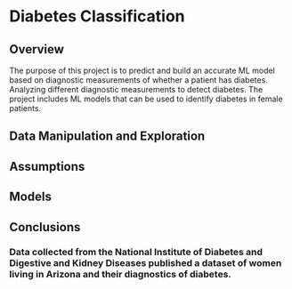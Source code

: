 # Diabetes Classification

## Overview
The purpose of this project is to predict and build an accurate ML model based on diagnostic measurements of whether a patient has diabetes. Analyzing different diagnostic measurements to detect diabetes. The project includes ML models that can be used to identify diabetes in female patients. 

## Data Manipulation and Exploration



## Assumptions



## Models


## Conclusions

### Data collected from the National Institute of Diabetes and Digestive and Kidney Diseases published a dataset of women living in Arizona and their diagnostics of diabetes.
